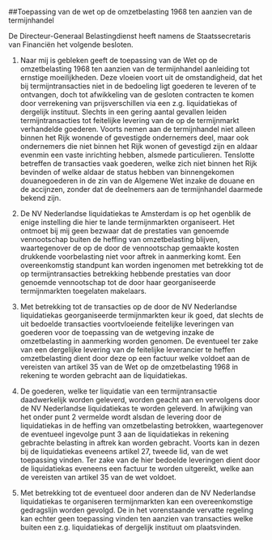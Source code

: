 <meta http-equiv='Content-Type' content='text/html; charset=utf-8' />

##Toepassing van de wet op de omzetbelasting 1968 ten aanzien van de termijnhandel

De Directeur-Generaal Belastingdienst heeft namens de Staatssecretaris van Financiën het volgende besloten.     

1. Naar mij is gebleken geeft de toepassing van de Wet op de omzetbelasting 1968 ten aanzien van de termijnhandel aanleiding tot ernstige moeilijkheden. Deze vloeien voort uit de omstandigheid, dat het bij termijntransacties niet in de bedoeling ligt goederen te leveren of te ontvangen, doch tot afwikkeling van de gesloten contracten te komen door verrekening van prijsverschillen via een z.g. liquidatiekas of dergelijk instituut. Slechts in een gering aantal gevallen leiden termijntransacties tot feitelijke levering van de op de termijnmarkt verhandelde goederen. Voorts nemen aan de termijnhandel niet alleen binnen het Rijk wonende of gevestigde ondernemers deel, maar ook ondernemers die niet binnen het Rijk wonen of gevestigd zijn en aldaar evenmin een vaste inrichting hebben, alsmede particulieren. Tenslotte betreffen de transacties vaak goederen, welke zich niet binnen het Rijk bevinden of welke aldaar de status hebben van binnengekomen douanegoederen in de zin van de Algemene Wet inzake de douane en de accijnzen, zonder dat de deelnemers aan de termijnhandel daarmede bekend zijn.  

2. De NV Nederlandse liquidatiekas te Amsterdam is op het ogenblik de enige instelling die hier te lande termijnmarkten organiseert. Het ontmoet bij mij geen bezwaar dat de prestaties van genoemde vennootschap buiten de heffing van omzetbelasting blijven, waartegenover de op de door de vennootschap gemaakte kosten drukkende voorbelasting niet voor aftrek in aanmerking komt. Een overeenkomstig standpunt kan worden ingenomen met betrekking tot de op termijntransacties betrekking hebbende prestaties van door genoemde vennootschap tot de door haar georganiseerde termijnmarkten toegelaten makelaars.  

3. Met betrekking tot de transacties op de door de NV Nederlandse liquidatiekas georganiseerde termijnmarkten keur ik goed, dat slechts de uit bedoelde transacties voortvloeiende feitelijke leveringen van goederen voor de toepassing van de wetgeving inzake de omzetbelasting in aanmerking worden genomen. De eventueel ter zake van een dergelijke levering van de feitelijke leverancier te heffen omzetbelasting dient door deze op een factuur welke voldoet aan de vereisten van artikel 35 van de Wet op de omzetbelasting 1968 in rekening te worden gebracht aan de liquidatiekas.  

4. De goederen, welke ter liquidatie van een termijntransactie daadwerkelijk worden geleverd, worden geacht aan en vervolgens door de NV Nederlandse liquidatiekas te worden geleverd. In afwijking van het onder punt 2 vermelde wordt alsdan de levering door de liquidatiekas in de heffing van omzetbelasting betrokken, waartegenover de eventueel ingevolge punt 3 aan de liquidatiekas in rekening gebrachte belasting in aftrek kan worden gebracht. Voorts kan in dezen bij de liquidatiekas eveneens artikel 27, tweede lid, van de wet toepassing vinden. Ter zake van de hier bedoelde leveringen dient door de liquidatiekas eveneens een factuur te worden uitgereikt, welke aan de vereisten van artikel 35 van de wet voldoet.  

5. Met betrekking tot de eventueel door anderen dan de NV Nederlandse liquidatiekas te organiseren termijnmarkten kan een overeenkomstige gedragslijn worden gevolgd. De in het vorenstaande vervatte regeling kan echter geen toepassing vinden ten aanzien van transacties welke buiten een z.g. liquidatiekas of dergelijk instituut om plaatsvinden.      
